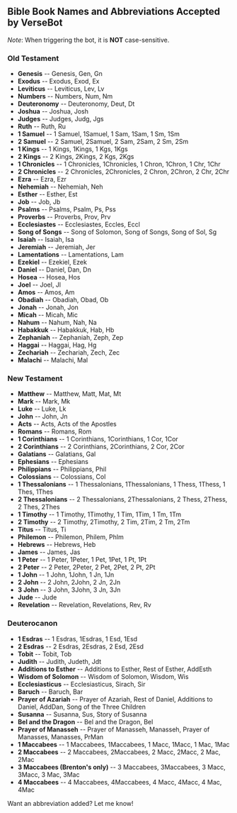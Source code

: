 ## Bible Book Names and Abbreviations Accepted by VerseBot
_Note_: When triggering the bot, it is __NOT__ case-sensitive.

### Old Testament
* __Genesis__ -- Genesis, Gen, Gn
* __Exodus__ -- Exodus, Exod, Ex
* __Leviticus__ -- Leviticus, Lev, Lv
* __Numbers__ -- Numbers, Num, Nm
* __Deuteronomy__ -- Deuteronomy, Deut, Dt
* __Joshua__ -- Joshua, Josh
* __Judges__ -- Judges, Judg, Jgs
* __Ruth__ -- Ruth, Ru
* __1 Samuel__ -- 1 Samuel, 1Samuel, 1 Sam, 1Sam, 1 Sm, 1Sm
* __2 Samuel__ -- 2 Samuel, 2Samuel, 2 Sam, 2Sam, 2 Sm, 2Sm
* __1 Kings__ -- 1 Kings, 1Kings, 1 Kgs, 1Kgs
* __2 Kings__ -- 2 Kings, 2Kings, 2 Kgs, 2Kgs
* __1 Chronicles__ -- 1 Chronicles, 1Chronicles, 1 Chron, 1Chron, 1 Chr, 1Chr
* __2 Chronicles__ -- 2 Chronicles, 2Chronicles, 2 Chron, 2Chron, 2 Chr, 2Chr
* __Ezra__ -- Ezra, Ezr
* __Nehemiah__ -- Nehemiah, Neh
* __Esther__ -- Esther, Est
* __Job__ -- Job, Jb
* __Psalms__ -- Psalms, Psalm, Ps, Pss
* __Proverbs__ -- Proverbs, Prov, Prv
* __Ecclesiastes__ -- Ecclesiastes, Eccles, Eccl
* __Song of Songs__ -- Song of Solomon, Song of Songs, Song of Sol, Sg
* __Isaiah__ -- Isaiah, Isa
* __Jeremiah__ -- Jeremiah, Jer
* __Lamentations__ -- Lamentations, Lam
* __Ezekiel__ -- Ezekiel, Ezek
* __Daniel__ -- Daniel, Dan, Dn
* __Hosea__ -- Hosea, Hos
* __Joel__ -- Joel, Jl
* __Amos__ -- Amos, Am
* __Obadiah__ -- Obadiah, Obad, Ob
* __Jonah__ -- Jonah, Jon
* __Micah__ -- Micah, Mic
* __Nahum__ -- Nahum, Nah, Na
* __Habakkuk__ -- Habakkuk, Hab, Hb
* __Zephaniah__ -- Zephaniah, Zeph, Zep
* __Haggai__ -- Haggai, Hag, Hg
* __Zechariah__ -- Zechariah, Zech, Zec
* __Malachi__ -- Malachi, Mal

### New Testament
* __Matthew__ -- Matthew, Matt, Mat, Mt
* __Mark__ -- Mark, Mk
* __Luke__ -- Luke, Lk
* __John__ -- John, Jn
* __Acts__ -- Acts, Acts of the Apostles
* __Romans__ -- Romans, Rom
* __1 Corinthians__ -- 1 Corinthians, 1Corinthians, 1 Cor, 1Cor
* __2 Corinthians__ -- 2 Corinthians, 2Corinthians, 2 Cor, 2Cor
* __Galatians__ -- Galatians, Gal
* __Ephesians__ -- Ephesians
* __Philippians__ -- Philippians, Phil
* __Colossians__ -- Colossians, Col
* __1 Thessalonians__ -- 1 Thessalonians, 1Thessalonians, 1 Thess, 1Thess, 1 Thes, 1Thes
* __2 Thessalonians__ -- 2 Thessalonians, 2Thessalonians, 2 Thess, 2Thess, 2 Thes, 2Thes
* __1 Timothy__ -- 1 Timothy, 1Timothy, 1 Tim, 1Tim, 1 Tm, 1Tm
* __2 Timothy__ -- 2 Timothy, 2Timothy, 2 Tim, 2Tim, 2 Tm, 2Tm
* __Titus__ -- Titus, Ti
* __Philemon__ -- Philemon, Philem, Phlm
* __Hebrews__ -- Hebrews, Heb
* __James__ -- James, Jas
* __1 Peter__ -- 1 Peter, 1Peter, 1 Pet, 1Pet, 1 Pt, 1Pt
* __2 Peter__ -- 2 Peter, 2Peter, 2 Pet, 2Pet, 2 Pt, 2Pt
* __1 John__ -- 1 John, 1John, 1 Jn, 1Jn
* __2 John__ -- 2 John, 2John, 2 Jn, 2Jn
* __3 John__ -- 3 John, 3John, 3 Jn, 3Jn
* __Jude__ -- Jude
* __Revelation__ -- Revelation, Revelations, Rev, Rv

### Deuterocanon
* __1 Esdras__ -- 1 Esdras, 1Esdras, 1 Esd, 1Esd
* __2 Esdras__ -- 2 Esdras, 2Esdras, 2 Esd, 2Esd
* __Tobit__ -- Tobit, Tob
* __Judith__ -- Judith, Judeth, Jdt
* __Additions to Esther__ -- Additions to Esther, Rest of Esther, AddEsth
* __Wisdom of Solomon__ -- Wisdom of Solomon, Wisdom, Wis
* __Ecclesiasticus__ -- Ecclesiasticus, Sirach, Sir
* __Baruch__ -- Baruch, Bar
* __Prayer of Azariah__ -- Prayer of Azariah, Rest of Daniel, Additions to Daniel, AddDan, Song of the Three Children
* __Susanna__ -- Susanna, Sus, Story of Susanna
* __Bel and the Dragon__ -- Bel and the Dragon, Bel
* __Prayer of Manasseh__ -- Prayer of Manasseh, Manasseh, Prayer of Manasses, Manasses, PrMan
* __1 Maccabees__ -- 1 Maccabees, 1Maccabees, 1 Macc, 1Macc, 1 Mac, 1Mac
* __2 Maccabees__ -- 2 Maccabees, 2Maccabees, 2 Macc, 2Macc, 2 Mac, 2Mac
* __3 Maccabees (Brenton's only)__ -- 3 Maccabees, 3Maccabees, 3 Macc, 3Macc, 3 Mac, 3Mac
* __4 Maccabees__ -- 4 Maccabees, 4Maccabees, 4 Macc, 4Macc, 4 Mac, 4Mac

Want an abbreviation added? Let me know!

